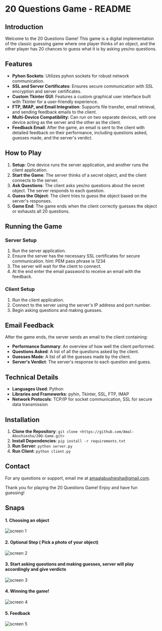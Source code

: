 # 20 Questions Game - README

## Introduction
Welcome to the 20 Questions Game! This game is a digital implementation of the classic guessing game where one player thinks of an object, and the other player has 20 chances to guess what it is by asking yes/no questions.

## Features
- **Pyhon Sockets**: Utilizes pyhon sockets for robust network communication.
- **SSL and Server Certificates**: Ensures secure communication with SSL encryption and server certificates.
- **Custom Tkinter GUI**: Features a custom graphical user interface built with Tkinter for a user-friendly experience.
- **FTP, IMAP, and Email Integration**: Supports file transfer, email retrieval, and sending feedback emails to the client.
- **Multi-Device Compatibility**: Can run on two separate devices, with one device acting as the server and the other as the client.
- **Feedback Email**: After the game, an email is sent to the client with detailed feedback on their performance, including questions asked, guesses made, and the server's verdict.

## How to Play
1. **Setup**: One device runs the server application, and another runs the client application.
2. **Start the Game**: The server thinks of a secret object, and the client connects to the server.
3. **Ask Questions**: The client asks yes/no questions about the secret object. The server responds to each question.
4. **Guess the Object**: The client tries to guess the object based on the server's responses.
5. **Game End**: The game ends when the client correctly guesses the object or exhausts all 20 questions.

## Running the Game
### Server Setup
1. Run the server application.
2. Ensure the server has the necessary SSL certificates for secure communication.
   hint: PEM pass phrase is 1234
4. The server will wait for the client to connect.
5. At the end enter the email password to receive an email with the feedback.

### Client Setup
1. Run the client application.
2. Connect to the server using the server's IP address and port number.
3. Begin asking questions and making guesses.

## Email Feedback
After the game ends, the server sends an email to the client containing:
- **Performance Summary**: An overview of how well the client performed.
- **Questions Asked**: A list of all the questions asked by the client.
- **Guesses Made**: A list of all the guesses made by the client.
- **Server's Verdict**: The server's response to each question and guess.

## Technical Details
- **Languages Used**: Python
- **Libraries and Frameworks**: pyhin, Tkinter, SSL, FTP, IMAP
- **Network Protocols**: TCP/IP for socket communication, SSL for secure data transmission

## Installation
1. **Clone the Repository**: `git clone <https://github.com/Amal-Abushiesha/20Q-Game.git>`
2. **Install Dependencies**: `pip install -r requirements.txt`
3. **Run Server**: `python server.py`
4. **Run Client**: `python client.py`

## Contact
For any questions or support, email me at amaalabushiesha@gmail.com.

Thank you for playing the 20 Questions Game! Enjoy and have fun guessing!

## Snaps
#### 1. Choosing an object
![screen 1](https://github.com/Amal-Abushiesha/20Q-Game/assets/81009248/822cd3d9-8d22-4175-bc5e-f7522d1a8f11)


#### 2. Optional Step ( Pick a photo of your object)
   ![screen 2](https://github.com/Amal-Abushiesha/20Q-Game/assets/81009248/9d501b26-db0b-4fa8-9bd3-fc5640059137)

   
#### 3. Start asking questions and making guesses, server will play accordingly and give verdicts
   ![screen 3](https://github.com/Amal-Abushiesha/20Q-Game/assets/81009248/2f5123bc-9555-497e-b995-63d30beb1d1f)

   
#### 4. Winning the game!
   ![screen 4](https://github.com/Amal-Abushiesha/20Q-Game/assets/81009248/a993cf71-2cc8-4187-8daa-b2a3c3f72c1f)

   
#### 5. Feedback
   ![screen 5](https://github.com/Amal-Abushiesha/20Q-Game/assets/81009248/279642ef-5272-462d-8e64-c6a0a806ba1a)



